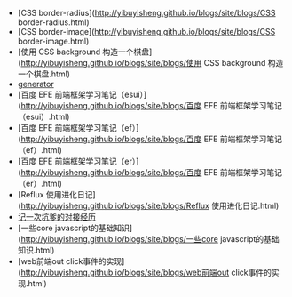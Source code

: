 * [CSS border-radius](http://yibuyisheng.github.io/blogs/site/blogs/CSS border-radius.html)* [CSS border-image](http://yibuyisheng.github.io/blogs/site/blogs/CSS border-image.html)* [使用 CSS background 构造一个棋盘](http://yibuyisheng.github.io/blogs/site/blogs/使用 CSS background 构造一个棋盘.html)* [generator](http://yibuyisheng.github.io/blogs/site/blogs/generator.html)* [百度 EFE 前端框架学习笔记（esui）](http://yibuyisheng.github.io/blogs/site/blogs/百度 EFE 前端框架学习笔记（esui）.html)* [百度 EFE 前端框架学习笔记（ef）](http://yibuyisheng.github.io/blogs/site/blogs/百度 EFE 前端框架学习笔记（ef）.html)* [百度 EFE 前端框架学习笔记（er）](http://yibuyisheng.github.io/blogs/site/blogs/百度 EFE 前端框架学习笔记（er）.html)* [Reflux 使用进化日记](http://yibuyisheng.github.io/blogs/site/blogs/Reflux 使用进化日记.html)* [记一次坑爹的对接经历](http://yibuyisheng.github.io/blogs/site/blogs/记一次坑爹的对接经历.html)* [一些core javascript的基础知识](http://yibuyisheng.github.io/blogs/site/blogs/一些core javascript的基础知识.html)* [web前端out click事件的实现](http://yibuyisheng.github.io/blogs/site/blogs/web前端out click事件的实现.html)
